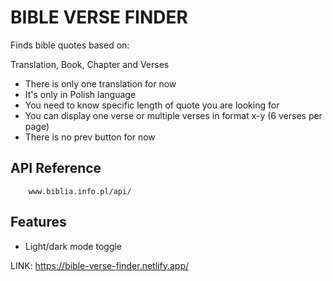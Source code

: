 
# BIBLE VERSE FINDER 

Finds bible quotes based on:

Translation, Book, Chapter and Verses

- There is only one translation for now
- It's only in Polish language
- You need to know specific length of quote you are looking for
- You can display one verse or multiple verses in format x-y (6 verses per page)
- There is no prev button for now 


## API Reference



```http
    www.biblia.info.pl/api/
```



## Features

- Light/dark mode toggle

LINK: https://bible-verse-finder.netlify.app/


